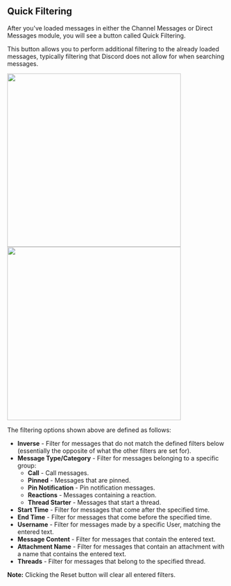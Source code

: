 ## Quick Filtering
After you've loaded messages in either the Channel Messages or Direct Messages module, you will see a button called Quick Filtering.

This button allows you to perform additional filtering to the already loaded messages, typically filtering that Discord does not allow for when searching messages.

<img width="400px" src="https://i.imgur.com/OS7DY3Y.png">

<img width="400px" src="https://i.imgur.com/o5ZEpkz.png">

The filtering options shown above are defined as follows:

 - **Inverse** - Filter for messages that do not match the defined filters below (essentially the opposite of what the other filters are set for).
 - **Message Type/Category** - Filter for messages belonging to a specific group:
	 - **Call** - Call messages.
	 - **Pinned** - Messages that are pinned.
	 - **Pin Notification** - Pin notification messages.
	 - **Reactions** - Messages containing a reaction.
	 - **Thread Starter** - Messages that start a thread.
- **Start Time** - Filter for messages that come after the specified time.
- **End Time** - Filter for messages that come before the specified time.
- **Username** - Filter for messages made by a specific User, matching the entered text.
- **Message Content** - Filter for messages that contain the entered text.
- **Attachment Name** - Filter for messages that contain an attachment with a name that contains the entered text.
- **Threads** - Filter for messages that belong to the specified thread.

**Note:** Clicking the Reset button will clear all entered filters.
